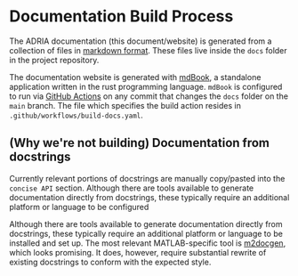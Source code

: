 # Documentation Build Process

The ADRIA documentation (this document/website) is generated from a collection of files in [markdown format](https://www.markdownguide.org/).
These files live inside the `docs` folder in the project repository.

The documentation website is generated with [mdBook](https://github.com/rust-lang/mdBook), a standalone application written in the rust programming language. `mdBook` is configured to run via [GitHub Actions](https://github.com/features/actions) on any commit that changes the `docs` folder on the `main` branch. The file which specifies the build action resides in `.github/workflows/build-docs.yaml`.

## (Why we're not building) Documentation from docstrings

Currently relevant portions of docstrings are manually copy/pasted into the `concise API` section.
Although there are tools available to generate documentation directly from docstrings, these typically require an additional platform or language to be configured

Although there are tools available to generate documentation directly from docstrings, these typically require an additional platform or language to be installed and set up.
The most relevant MATLAB-specific tool is [m2docgen](https://au.mathworks.com/matlabcentral/fileexchange/96289-m2docgen?requestedDomain=), which looks promising. It does, however, require substantial rewrite of existing docstrings to conform with the expected style.

